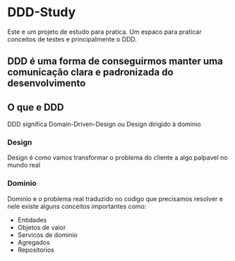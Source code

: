 # DDD-Study
Este e um projeto de estudo para pratica.
Um espaco para praticar conceitos de testes e principalmente o DDD.

## DDD é uma forma de conseguirmos manter uma comunicação clara e padronizada do desenvolvimento

## O que e DDD
DDD significa Domain-Driven-Design ou Design dirigido à dominio

### Design
Design é como vamos transformar o problema do cliente a algo palpavel no mundo real

### Dominio
Dominio e o problema real traduzido no codigo que precisamos resolver e nele existe alguns conceitos importantes como:

- Entidades
- Objetos de valor
- Servicos de dominio
- Agregados
- Repositorios
